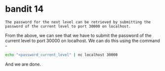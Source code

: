 # bandit 14
```
The password for the next level can be retrieved by submitting the password of the current level to port 30000 on localhost.
```
From the above, we can see that we have to submit the password of the current level to port 30000 on localhost. We can do this using the command -
```bash
echo "<password_current_level" | nc localhost 30000
```
And we are done.